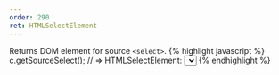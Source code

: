 ```yaml
---
order: 290
ret: HTMLSelectElement
---
```

Returns DOM element for source `<select>`.
{% highlight javascript %}
c.getSourceSelect(); // => HTMLSelectElement: <select id="my_select">...</select>
{% endhighlight %}